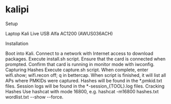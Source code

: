 # kalipi

Setup

Laptop
Kali Live USB
Alfa AC1200 (AWUS036ACH)


Installation

Boot into Kali.
Connect to a network with Internet access to download packages.
Execute install.sh script.
Ensure that the card is connected when prompted.
Confirm that card is running in monitor mode with iwconfig.
Capturing Hashes
Execute capture.sh script.
When complete, enter wifi.show; wifi.recon off; q in bettercap.
When script is finished, it will list all APs where PMKIDs were captured.
Hashes will be found in the *.pmkid.txt files.
Session logs will be found in the *-session_{TOOL}.log files.
Cracking Hashes
Use hashcat with mode 16800, e.g. hashcat -m16800 hashes.txt wordlist.txt --show --force.
